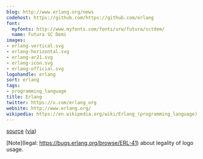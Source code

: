 ```yaml
---
blog: http://www.erlang.org/news
codehost: https://github.com/https://github.com/erlang
font:
  myfonts: http://www.myfonts.com/fonts/urw/futura/sctdem/
  name: Futura SC Demi
images:
- erlang-vertical.svg
- erlang-horizontal.svg
- erlang-ar21.svg
- erlang-icon.svg
- erlang-official.svg
logohandle: erlang
sort: erlang
tags:
- programming_language
title: Erlang
twitter: https://x.com/erlang_org
website: http://www.erlang.org/
wikipedia: https://en.wikipedia.org/wiki/Erlang_(programming_language)
---
```


[source](http://telegraphics.com.au/~toby/erlang-logo.svg) ([via](http://erlang.org/pipermail/erlang-questions/2010-October/053985.html))

[Note](legal: https://bugs.erlang.org/browse/ERL-41) about legality of logo usage.